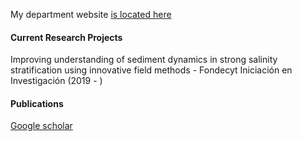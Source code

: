 My department website [is located here](http://obrasciviles.usm.cl/academicos/megan-williams/)

#### Current Research Projects

Improving understanding of sediment dynamics in strong salinity stratification using innovative field methods - Fondecyt Iniciación en Investigación (2019 - )


#### Publications

[Google scholar](http://scholar.google.co.uk/citations?user=oNUFjE4AAAAJ)
